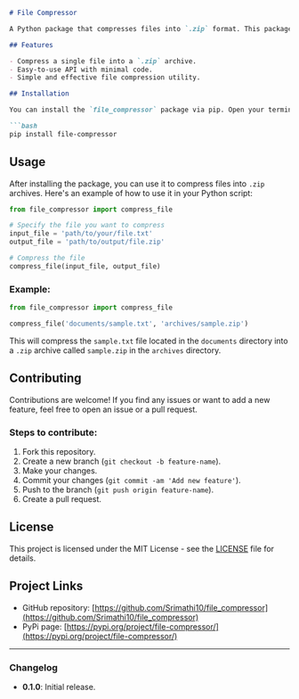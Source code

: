 
```markdown
# File Compressor

A Python package that compresses files into `.zip` format. This package provides a simple way to compress single files into a zip archive using Python.

## Features

- Compress a single file into a `.zip` archive.
- Easy-to-use API with minimal code.
- Simple and effective file compression utility.

## Installation

You can install the `file_compressor` package via pip. Open your terminal and run the following command:

```bash
pip install file-compressor
```

## Usage

After installing the package, you can use it to compress files into `.zip` archives. Here's an example of how to use it in your Python script:

```python
from file_compressor import compress_file

# Specify the file you want to compress
input_file = 'path/to/your/file.txt'
output_file = 'path/to/output/file.zip'

# Compress the file
compress_file(input_file, output_file)
```

### Example:

```python
from file_compressor import compress_file

compress_file('documents/sample.txt', 'archives/sample.zip')
```

This will compress the `sample.txt` file located in the `documents` directory into a `.zip` archive called `sample.zip` in the `archives` directory.

## Contributing

Contributions are welcome! If you find any issues or want to add a new feature, feel free to open an issue or a pull request.

### Steps to contribute:

1. Fork this repository.
2. Create a new branch (`git checkout -b feature-name`).
3. Make your changes.
4. Commit your changes (`git commit -am 'Add new feature'`).
5. Push to the branch (`git push origin feature-name`).
6. Create a pull request.

## License

This project is licensed under the MIT License - see the [LICENSE](LICENSE) file for details.

## Project Links

- GitHub repository: [https://github.com/Srimathi10/file_compressor](https://github.com/Srimathi10/file_compressor)
- PyPi page: [https://pypi.org/project/file-compressor/](https://pypi.org/project/file-compressor/)

---

### **Changelog**
- **0.1.0**: Initial release.
```

